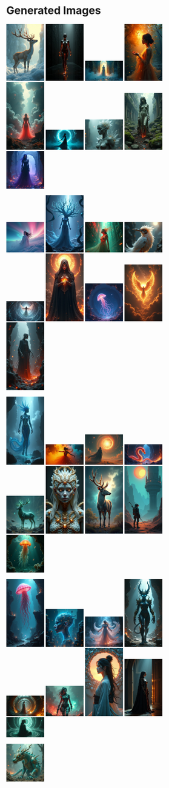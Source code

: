 # Generated Images



<img src="2025_08_06_01.webp" width="100"/> <img src="2025_08_06_02.webp" width="100"/> <img src="2025_08_06_03.webp" width="100"/> <img src="2025_08_06_04.webp" width="100"/> <img src="2025_08_06_05.webp" width="100"/> <img src="2025_08_06_06.webp" width="100"/> <img src="2025_08_06_07.webp" width="100"/> <img src="2025_08_06_08.webp" width="100"/> <img src="2025_08_06_09.webp" width="100"/>

<img src="2025_08_06_10.webp" width="100"/> <img src="2025_08_06_11.webp" width="100"/> <img src="2025_08_06_12.webp" width="100"/> <img src="2025_08_06_13.webp" width="100"/> <img src="2025_08_06_14.webp" width="100"/> <img src="2025_08_06_15.webp" width="100"/> <img src="2025_08_06_16.webp" width="100"/> <img src="2025_08_06_17.webp" width="100"/> <img src="2025_08_06_18.webp" width="100"/>

<img src="2025_08_06_19.webp" width="100"/> <img src="2025_08_06_20.webp" width="100"/> <img src="2025_08_06_21.webp" width="100"/> <img src="2025_08_06_22.webp" width="100"/> <img src="2025_08_06_23.webp" width="100"/> <img src="2025_08_06_24.webp" width="100"/> <img src="2025_08_06_25.webp" width="100"/> <img src="2025_08_06_26.webp" width="100"/> <img src="2025_08_06_27.webp" width="100"/>

<img src="2025_08_06_28.webp" width="100"/> <img src="2025_08_06_29.webp" width="100"/> <img src="2025_08_06_30.webp" width="100"/> <img src="2025_08_06_31.webp" width="100"/> <img src="2025_08_06_32.webp" width="100"/> <img src="2025_08_06_33.webp" width="100"/> <img src="2025_08_06_34.webp" width="100"/> <img src="2025_08_06_35.webp" width="100"/> <img src="2025_08_06_36.webp" width="100"/>

<img src="2025_08_06_37.webp" width="100"/>